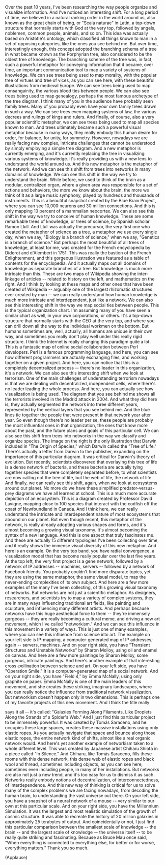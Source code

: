 
Over the past 10 years,
I&#39;ve been researching the way
people organize and visualize information.
And I&#39;ve noticed an interesting shift.
For a long period of time,
we believed in a natural ranking order
in the world around us,
also known as the great chain of being,
or &quot;Scala naturae&quot; in Latin,
a top-down structure that normally starts
with God at the very top,
followed by angels, noblemen,
common people, animals, and so on.
This idea was actually based
on Aristotle&#39;s ontology,
which classified all things known to man
in a set of opposing categories,
like the ones you see behind me.
But over time, interestingly enough,
this concept adopted
the branching schema of a tree
in what became known
as the Porphyrian tree,
also considered to be
the oldest tree of knowledge.
The branching scheme
of the tree was, in fact,
such a powerful metaphor
for conveying information
that it became, over time,
an important communication tool
to map a variety of systems of knowledge.
We can see trees being used
to map morality,
with the popular tree of virtues
and tree of vices,
as you can see here, with these beautiful
illustrations from medieval Europe.
We can see trees being used
to map consanguinity,
the various blood ties between people.
We can also see trees being used
to map genealogy,
perhaps the most famous archetype
of the tree diagram.
I think many of you in the audience
have probably seen family trees.
Many of you probably even have
your own family trees drawn in such a way.
We can see trees even mapping
systems of law,
the various decrees and rulings
of kings and rulers.
And finally, of course,
also a very popular scientific metaphor,
we can see trees being used
to map all species known to man.
And trees ultimately became
such a powerful visual metaphor
because in many ways,
they really embody this human desire
for order, for balance,
for unity, for symmetry.
However, nowadays we are really facing
new complex, intricate challenges
that cannot be understood by simply
employing a simple tree diagram.
And a new metaphor is currently emerging,
and it&#39;s currently replacing the tree
in visualizing various
systems of knowledge.
It&#39;s really providing us with a new lens
to understand the world around us.
And this new metaphor
is the metaphor of the network.
And we can see this shift
from trees into networks
in many domains of knowledge.
We can see this shift in the way
we try to understand the brain.
While before, we used
to think of the brain
as a modular, centralized organ,
where a given area was responsible
for a set of actions and behaviors,
the more we know about the brain,
the more we think of it
as a large music symphony,
played by hundreds
and thousands of instruments.
This is a beautiful snapshot
created by the Blue Brain Project,
where you can see 10,000 neurons
and 30 million connections.
And this is only mapping 10 percent
of a mammalian neocortex.
We can also see this shift in the way
we try to conceive of human knowledge.
These are some remarkable trees
of knowledge, or trees of science,
by Spanish scholar Ramon Llull.
And Llull was actually the precursor,
the very first one who created
the metaphor of science as a tree,
a metaphor we use
every single day, when we say,
&quot;Biology is a branch of science,&quot;
when we say,
&quot;Genetics is a branch of science.&quot;
But perhaps the most beautiful of all
trees of knowledge, at least for me,
was created for the French encyclopedia
by Diderot and d&#39;Alembert in 1751.
This was really the bastion
of the French Enlightenment,
and this gorgeous illustration
was featured as a table of contents
for the encyclopedia.
And it actually maps out
all domains of knowledge
as separate branches of a tree.
But knowledge is much more
intricate than this.
These are two maps of Wikipedia
showing the inter-linkage of articles --
related to history on the left,
and mathematics on the right.
And I think by looking at these maps
and other ones that have been
created of Wikipedia --
arguably one of the largest rhizomatic
structures ever created by man --
we can really understand
how human knowledge is much more intricate
and interdependent, just like a network.
We can also see this interesting shift
in the way we map
social ties between people.
This is the typical organization chart.
I&#39;m assuming many of you have seen
a similar chart as well,
in your own corporations, or others.
It&#39;s a top-down structure
that normally starts
with the CEO at the very top,
and where you can drill down all the way
to the individual workmen on the bottom.
But humans sometimes are, well, actually,
all humans are unique in their own way,
and sometimes you really don&#39;t play well
under this really rigid structure.
I think the Internet is really changing
this paradigm quite a lot.
This is a fantastic map
of online social collaboration
between Perl developers.
Perl is a famous programming language,
and here, you can see
how different programmers
are actually exchanging files,
and working together on a given project.
And here, you can notice that this is
a completely decentralized process --
there&#39;s no leader in this organization,
it&#39;s a network.
We can also see this interesting shift
when we look at terrorism.
One of the main challenges
of understanding terrorism nowadays
is that we are dealing with
decentralized, independent cells,
where there&#39;s no leader
leading the whole process.
And here, you can actually see
how visualization is being used.
The diagram that you see behind me
shows all the terrorists involved
in the Madrid attack in 2004.
And what they did here is,
they actually segmented the network
into three different years,
represented by the vertical layers
that you see behind me.
And the blue lines tie together
the people that were present
in that network year after year.
So even though there&#39;s no leader per se,
these people are probably the most
influential ones in that organization,
the ones that know more about the past,
and the future plans and goals
of this particular cell.
We can also see this shift
from trees into networks
in the way we classify
and organize species.
The image on the right
is the only illustration
that Darwin included
in &quot;The Origin of Species,&quot;
which Darwin called the &quot;Tree of Life.&quot;
There&#39;s actually a letter
from Darwin to the publisher,
expanding on the importance
of this particular diagram.
It was critical for Darwin&#39;s
theory of evolution.
But recently, scientists discovered
that overlaying this tree of life
is a dense network of bacteria,
and these bacteria
are actually tying together
species that were completely
separated before,
to what scientists are now calling
not the tree of life,
but the web of life, the network of life.
And finally, we can really
see this shift, again,
when we look at ecosystems
around our planet.
No more do we have these simplified
predator-versus-prey diagrams
we have all learned at school.
This is a much more accurate
depiction of an ecosystem.
This is a diagram created
by Professor David Lavigne,
mapping close to 100 species
that interact with the codfish
off the coast of Newfoundland in Canada.
And I think here, we can really understand
the intricate and interdependent nature
of most ecosystems
that abound on our planet.
But even though recent,
this metaphor of the network,
is really already adopting
various shapes and forms,
and it&#39;s almost becoming
a growing visual taxonomy.
It&#39;s almost becoming
the syntax of a new language.
And this is one aspect
that truly fascinates me.
And these are actually
15 different typologies
I&#39;ve been collecting over time,
and it really shows the immense
visual diversity of this new metaphor.
And here is an example.
On the very top band,
you have radial convergence,
a visualization model that has become
really popular over the last five years.
At the top left, the very first project
is a gene network,
followed by a network
of IP addresses -- machines, servers --
followed by a network of Facebook friends.
You probably couldn&#39;t find
more disparate topics,
yet they are using the same metaphor,
the same visual model,
to map the never-ending complexities
of its own subject.
And here are a few more examples
of the many I&#39;ve been collecting,
of this growing visual
taxonomy of networks.
But networks are not just
a scientific metaphor.
As designers, researchers, and scientists
try to map a variety of complex systems,
they are in many ways influencing
traditional art fields,
like painting and sculpture,
and influencing many different artists.
And perhaps because networks have
this huge aesthetical force to them --
they&#39;re immensely gorgeous --
they are really becoming a cultural meme,
and driving a new art movement,
which I&#39;ve called &quot;networkism.&quot;
And we can see this influence
in this movement in a variety of ways.
This is just one of many examples,
where you can see this influence
from science into art.
The example on your left side
is IP-mapping,
a computer-generated map of IP addresses;
again -- servers, machines.
And on your right side,
you have &quot;Transient Structures
and Unstable Networks&quot; by Sharon Molloy,
using oil and enamel on canvas.
And here are a few more
paintings by Sharon Molloy,
some gorgeous, intricate paintings.
And here&#39;s another example
of that interesting cross-pollination
between science and art.
On your left side,
you have &quot;Operation Smile.&quot;
It is a computer-generated map
of a social network.
And on your right side,
you have &quot;Field 4,&quot; by Emma McNally,
using only graphite on paper.
Emma McNally is one of the main
leaders of this movement,
and she creates these striking,
imaginary landscapes,
where you can really notice the influence
from traditional network visualization.
But networkism doesn&#39;t happen
only in two dimensions.
This is perhaps
one of my favorite projects
of this new movement.
And I think the title really

says it all -- it&#39;s called:
&quot;Galaxies Forming Along Filaments,
Like Droplets Along the Strands
of a Spider&#39;s Web.&quot;
And I just find this particular project
to be immensely powerful.
It was created by Tomás Saraceno,
and he occupies these large spaces,
creates these massive installations
using only elastic ropes.
As you actually navigate that space
and bounce along those elastic ropes,
the entire network kind of shifts,
almost like a real organic network would.
And here&#39;s yet another example
of networkism taken
to a whole different level.
This was created
by Japanese artist Chiharu Shiota
in a piece called &quot;In Silence.&quot;
And Chiharu, like Tomás Saraceno,
fills these rooms with this dense network,
this dense web of elastic ropes
and black wool and thread,
sometimes including objects,
as you can see here,
sometimes even including people,
in many of her installations.
But networks are also
not just a new trend,
and it&#39;s too easy for us
to dismiss it as such.
Networks really embody
notions of decentralization,
of interconnectedness, of interdependence.
And this new way of thinking is critical
for us to solve many of the complex
problems we are facing nowadays,
from decoding the human brain,
to understanding
the vast universe out there.
On your left side, you have a snapshot
of a neural network of a mouse --
very similar to our own
at this particular scale.
And on your right side, you have
the Millennium Simulation.
It was the largest
and most realistic simulation
of the growth of cosmic structure.
It was able to recreate the history
of 20 million galaxies
in approximately 25 terabytes of output.
And coincidentally or not,
I just find this particular comparison
between the smallest scale
of knowledge -- the brain --
and the largest scale of knowledge --
the universe itself --
to be really quite striking
and fascinating.
Because as Bruce Mau once said,
&quot;When everything is connected
to everything else,
for better or for worse,
everything matters.&quot;
Thank you so much.

(Applause)

